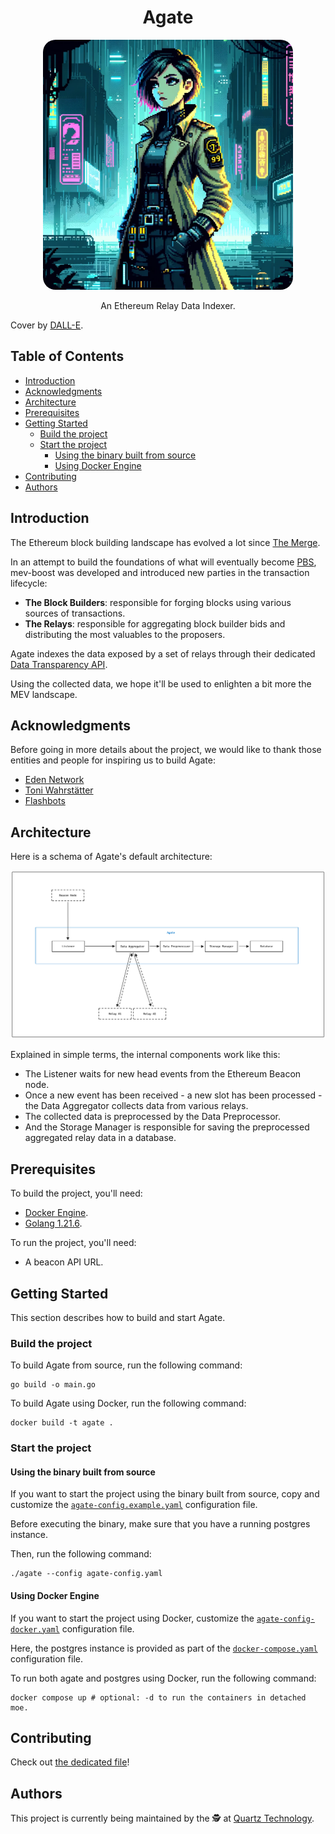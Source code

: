 # <h1 align="center"> Agate </h1>

<p align="center">
    <img src=".github/assets/COVER.PNG" style="border-radius:5%" width="400" alt="">
</p>

<p align="center">
    An Ethereum Relay Data Indexer.
</p>

Cover by [DALL-E](https://openai.com/dall-e-2/).

## Table of Contents

- [Introduction](#introduction)
- [Acknowledgments](#acknowledgments)
- [Architecture](#architecture)
- [Prerequisites](#prerequisites)
- [Getting Started](#getting-started)
  - [Build the project](#build-the-project)
  - [Start the project](#start-the-project)
    - [Using the binary built from source](#using-the-binary-built-from-source)
    - [Using Docker Engine](#using-docker-engine)
- [Contributing](#contributing)
- [Authors](#authors)

## Introduction

The Ethereum block building landscape has evolved a lot since [The Merge](https://ethereum.org/en/roadmap/merge).

In an attempt to build the foundations of what will eventually become
[PBS](https://ethereum.org/nl/roadmap/pbs), mev-boost was developed and introduced new parties 
in the transaction lifecycle:
- **The Block Builders**: responsible for forging blocks using various sources of transactions.
- **The Relays**: responsible for aggregating block builder bids and distributing the most 
  valuables to the proposers.

Agate indexes the data exposed by a set of relays 
through their dedicated [Data Transparency API](https://flashbots.github.io/relay-specs/#/Data).

Using the collected data, we hope it'll be used to enlighten a bit more the MEV landscape.

## Acknowledgments

Before going in more details about the project, we would like to thank those entities and people 
for inspiring us to build Agate:
- [Eden Network](https://www.edennetwork.io/)
- [Toni Wahrstätter](https://x.com/nero_eth?s=21)
- [Flashbots](https://www.flashbots.net/)

## Architecture

Here is a schema of Agate's default architecture:
<p align="center">
    <img src="./docs/AGATE_ARCHITECTURE.PNG" width="1024" alt="">
</p>

Explained in simple terms, the internal components work like this:
- The Listener waits for new head events from the Ethereum Beacon node.
- Once a new event has been received - a new slot has been processed - the Data Aggregator 
  collects data from various relays.
- The collected data is preprocessed by the Data Preprocessor.
- And the Storage Manager is responsible for saving the preprocessed aggregated relay data in a 
  database.

## Prerequisites

To build the project, you'll need:
- [Docker Engine](https://docs.docker.com/engine/install/).
- [Golang 1.21.6](https://go.dev/doc/install).

To run the project, you'll need:
- A beacon API URL.

## Getting Started

This section describes how to build and start Agate.

### Build the project

To build Agate from source, run the following command:
```shell
go build -o main.go
```

To build Agate using Docker, run the following command:
```shell
docker build -t agate .
```

### Start the project

#### Using the binary built from source

If you want to start the project using the binary built from source, copy and customize the
[`agate-config.example.yaml`](./agate-config.example.yaml) configuration file.

Before executing the binary, make sure that you have a running postgres instance.

Then, run the following command:
```shell
./agate --config agate-config.yaml
```

#### Using Docker Engine

If you want to start the project using Docker, customize the
[`agate-config-docker.yaml`](./agate-config-docker.yaml) configuration file.

Here, the postgres instance is provided as part of the [`docker-compose.yaml`](./docker-compose.yaml)
configuration file.

To run both agate and postgres using Docker, run the following command:
```shell
docker compose up # optional: -d to run the containers in detached moe. 
```

## Contributing

Check out [the dedicated file](./CONTRIBUTING.md)!

## Authors

This project is currently being maintained by the 🕵️ at [Quartz Technology](https://github.com/quartz-technology).
